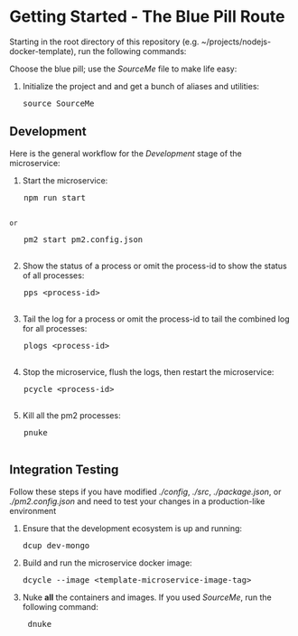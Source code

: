 # Getting Started - The Blue Pill Route

Starting in the root directory of this repository 
(e.g. ~/projects/nodejs-docker-template), run the following commands:
    
Choose the blue pill; use the *SourceMe* file to make life easy:

 1. Initialize the project and and get a bunch of aliases and utilities:
 
    <pre>
    source SourceMe
    </pre>
 
## Development 

Here is the general workflow for the _Development_ stage of the microservice:

 1. Start the microservice:
 
   <pre>
   npm run start
   </pre>
  
    or
  
   <pre>
   pm2 start pm2.config.json
   </pre>
    
 2. Show the status of a process or omit the process-id to show the status of all processes:
  
   <pre>
   pps &lt;process-id&gt;
   </pre> 
     
 3. Tail the log for a process or omit the process-id to tail the combined log for all processes:
 
   <pre>
   plogs &lt;process-id&gt;
   </pre>

 4. Stop the microservice, flush the logs, then restart the microservice: 
 
   <pre>
   pcycle &lt;process-id&gt;
   </pre>

 5. Kill all the pm2 processes:
   
   <pre>
   pnuke
   </pre>
    
## Integration Testing
Follow these steps if you have modified *./config*, *./src*, *./package.json*, 
or *./pm2.config.json* and need to test your changes in a production-like 
environment
 
 1. Ensure that the development ecosystem is up and running:

    <pre>
    dcup dev-mongo
    </pre>
     
 2. Build and run the microservice docker image:

    <pre>
    dcycle --image &lt;template-microservice-image-tag&gt;
    </pre>
     
 3. Nuke **all** the containers and images. If you used *SourceMe*, run the
    following command:

     <pre>
     dnuke
     </pre>

    
